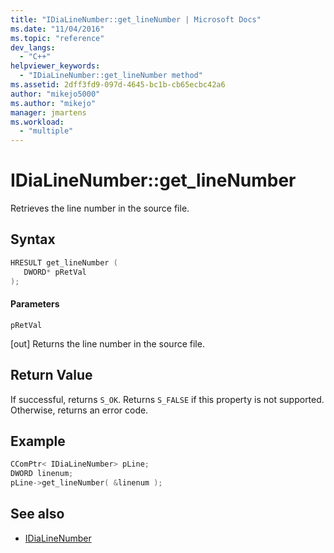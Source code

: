 ```yaml
---
title: "IDiaLineNumber::get_lineNumber | Microsoft Docs"
ms.date: "11/04/2016"
ms.topic: "reference"
dev_langs:
  - "C++"
helpviewer_keywords:
  - "IDiaLineNumber::get_lineNumber method"
ms.assetid: 2dff3fd9-097d-4645-bc1b-cb65ecbc42a6
author: "mikejo5000"
ms.author: "mikejo"
manager: jmartens
ms.workload:
  - "multiple"
---
```

# IDiaLineNumber::get_lineNumber
Retrieves the line number in the source file.

## Syntax

```C++
HRESULT get_lineNumber ( 
   DWORD* pRetVal
);
```

#### Parameters
 `pRetVal`

[out] Returns the line number in the source file.

## Return Value
 If successful, returns `S_OK`. Returns `S_FALSE` if this property is not supported. Otherwise, returns an error code.

## Example

```C++
CComPtr< IDiaLineNumber> pLine;
DWORD linenum;
pLine->get_lineNumber( &linenum );
```

## See also
- [IDiaLineNumber](../../debugger/debug-interface-access/idialinenumber.md)